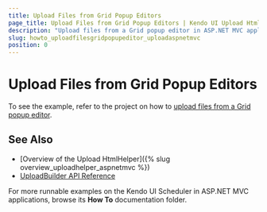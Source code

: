 ```yaml
---
title: Upload Files from Grid Popup Editors
page_title: Upload Files from Grid Popup Editors | Kendo UI Upload HtmlHelper
description: "Upload files from a Grid popup editor in ASP.NET MVC applications."
slug: howto_uploadfilesgridpopupeditor_uploadaspnetmvc
position: 0
---
```


# Upload Files from Grid Popup Editors

To see the example, refer to the project on how to [upload files from a Grid popup editor](http://www.telerik.com/support/code-library/upload-in-grid-popup-editor).

## See Also

* [Overview of the Upload HtmlHelper]({% slug overview_uploadhelper_aspnetmvc %})
* [UploadBuilder API Reference](http://docs.telerik.com/kendo-ui/api/Kendo.Mvc.UI.Fluent/UploadBuilder)

For more runnable examples on the Kendo UI Scheduler in ASP.NET MVC applications, browse its **How To** documentation folder.

